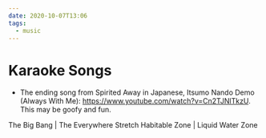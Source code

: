 ```yaml
---
date: 2020-10-07T13:06
tags:
  - music
---
```


# Karaoke Songs

* The ending song from Spirited Away in Japanese, Itsumo Nando Demo (Always With Me): https://www.youtube.com/watch?v=Cn2TJNlTkzU. This may be goofy and fun.

The Big Bang | The Everywhere Stretch
Habitable Zone | Liquid Water Zone

